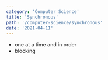 ```yaml
---
category: 'Computer Science'
title: 'Synchronous'
path: '/computer-science/synchronous'
date: '2021-04-11'
---
```


- one at a time and in order
- blocking
